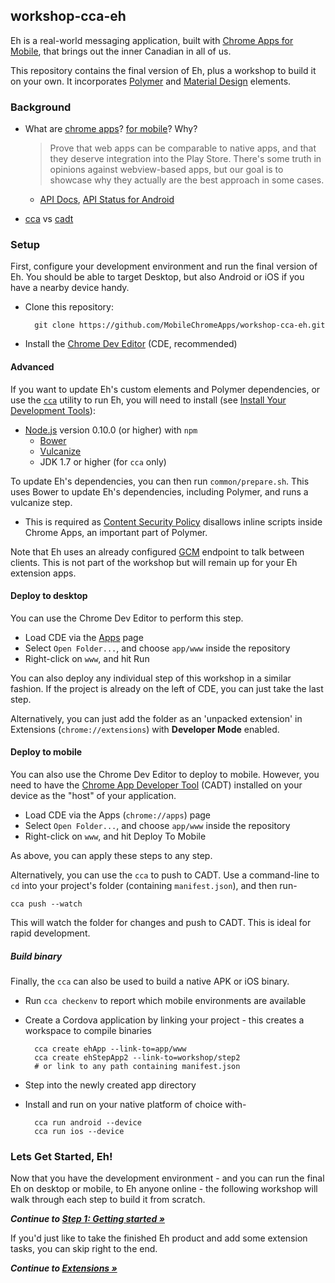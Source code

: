 ## workshop-cca-eh

Eh is a real-world messaging application, built with [Chrome Apps for Mobile](https://developer.chrome.com/apps/chrome_apps_on_mobile), that brings out the inner Canadian in all of us.

This repository contains the final version of Eh, plus a workshop to build it on your own. It incorporates [Polymer](https://www.polymer-project.org/) and [Material Design](https://www.google.com/design/spec) elements.

### Background

* What are [chrome apps](https://developer.chrome.com/apps/about_apps)?  [for mobile](https://developer.chrome.com/apps/chrome_apps_on_mobile)? Why?

  > Prove that web apps can be comparable to native apps, and that they deserve integration into the Play Store.
  > There's some truth in opinions against webview-based apps, but our goal is to showcase why they actually are the best approach in some cases.

  * [API Docs](https://developer.chrome.com/apps/api_index), [API Status for Android](https://github.com/MobileChromeApps/mobile-chrome-apps/blob/master/docs/APIStatus.md)

* [cca](https://github.com/MobileChromeApps/mobile-chrome-apps) vs [cadt](https://github.com/MobileChromeApps/chrome-app-developer-tool)

### Setup

First, configure your development environment and run the final version of Eh.
You should be able to target Desktop, but also Android or iOS if you have a nearby device handy.

* Clone this repository:

        git clone https://github.com/MobileChromeApps/workshop-cca-eh.git

* Install the [Chrome Dev Editor](https://chrome.google.com/webstore/detail/chrome-dev-editor-develop/pnoffddplpippgcfjdhbmhkofpnaalpg?hl=en) (CDE, recommended)

#### Advanced

If you want to update Eh's custom elements and Polymer dependencies, or use the [`cca`](https://www.npmjs.org/package/cca) utility to run Eh, you will need to install (see [Install Your Development Tools](https://developer.chrome.com/apps/chrome_apps_on_mobile#step-1-install-your-development-tools)):

* [Node.js](http://nodejs.org) version 0.10.0 (or higher) with `npm`
  * [Bower](http://bower.io)
  * [Vulcanize](https://www.npmjs.org/package/vulcanize)
  * JDK 1.7 or higher (for `cca` only)

To update Eh's dependencies, you can then run `common/prepare.sh`.
This uses Bower to update Eh's dependencies, including Polymer, and runs a vulcanize step.

* This is required as [Content Security Policy](https://developer.chrome.com/extensions/contentSecurityPolicy) disallows inline scripts inside Chrome Apps, an important part of Polymer.

Note that Eh uses an already configured [GCM](https://developer.android.com/google/gcm/index.html) endpoint to talk between clients.
This is not part of the workshop but will remain up for your Eh extension apps.

#### Deploy to desktop

You can use the Chrome Dev Editor to perform this step.

* Load CDE via the [Apps](chrome://apps) page
* Select `Open Folder...`, and choose `app/www` inside the repository
* Right-click on `www`, and hit Run

You can also deploy any individual step of this workshop in a similar fashion. If the project is already on the left of CDE, you can just take the last step.

Alternatively, you can just add the folder as an 'unpacked extension' in Extensions (`chrome://extensions`) with **Developer Mode** enabled.

#### Deploy to mobile

You can also use the Chrome Dev Editor to deploy to mobile. However, you need to have the [Chrome App Developer Tool](https://github.com/MobileChromeApps/chrome-app-developer-tool/#chrome-app-developer-tool-for-mobile-cadt) (CADT) installed on your device as the "host" of your application.

* Load CDE via the Apps (`chrome://apps`) page
* Select `Open Folder...`, and choose `app/www` inside the repository
* Right-click on `www`, and hit Deploy To Mobile

As above, you can apply these steps to any step.

Alternatively, you can use the `cca` to push to CADT. Use a command-line to `cd` into your project's folder (containing `manifest.json`), and then run-

    cca push --watch

This will watch the folder for changes and push to CADT. This is ideal for rapid development.

##### Build binary

Finally, the `cca` can also be used to build a native APK or iOS binary.

* Run `cca checkenv` to report which mobile environments are available
* Create a Cordova application by linking your project - this creates a workspace to compile binaries

        cca create ehApp --link-to=app/www
        cca create ehStepApp2 --link-to=workshop/step2
        # or link to any path containing manifest.json

* Step into the newly created app directory
* Install and run on your native platform of choice with-

        cca run android --device
        cca run ios --device

### Lets Get Started, Eh!

Now that you have the development environment - and you can run the final Eh on desktop or mobile, to Eh anyone online - the following workshop will walk through each step to build it from scratch.

_**Continue to [Step 1: Getting started &raquo;](https://github.com/MobileChromeApps/workshop-cca-eh/blob/master/docs/step1.md)**_

If you'd just like to take the finished Eh product and add some extension tasks, you can skip right to the end.

_**Continue to [Extensions &raquo;](https://github.com/MobileChromeApps/workshop-cca-eh/blob/master/docs/extensions.md)**_
